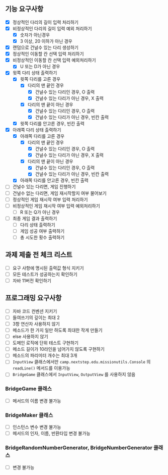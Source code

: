 ## 기능 요구사항

- [x] 정상적인 다리의 길이 입력 처리하기
- [x] 비정상적인 다리의 길이 입력 예외 처리하기
    - [x] 숫자가 아닌경우
    - [x] 3 이상, 20 이하가 아닌 경우
- [x] 랜덤으로 건널수 있는 다리 생성하기
- [x] 정상적인 이동할 칸 선택 입력 처리하기
- [x] 비정상적인 이동할 칸 선택 입력 예외처리하기
    - [x] U 또는 D가 아닌 경우
- [x] 윗쪽 다리 상태 출력하기
    - [x] 윗쪽 다리를 고른 경우
        - [x] 다리의 맨 끝인 경우
            - [x] 건널수 있는 다리인 경우, O 출력
            - [x] 건널수 있는 다리가 아닌 경우, X 출력
        - [x] 다리의 맨 끝이 아닌 경우
            - [x] 건널수 있는 다리인 경우, O 츨력
            - [x] 건널수 있는 다리가 아닌 경우, 빈칸 출력
    - [x] 윗쪽 다리를 안고른 경우, 빈칸 출력
- [x] 아래쪽 다리 상태 출력하기
    - [x] 아래쪽 다리를 고른 경우
        - [x] 다리의 맨 끝인 경우
            - [x] 건널수 있는 다리인 경우, O 출력
            - [x] 건널수 있는 다리가 아닌 경우, X 출력
        - [x] 다리의 맨 끝이 아닌 경우
            - [x] 건널수 있는 다리인 경우, O 츨력
            - [x] 건널수 있는 다리가 아닌 경우, 빈칸 출력
    - [x] 아래쪽 다리를 안고른 경우, 빈칸 출력
- [ ] 건널수 있는 다리면, 게임 진행하기
- [ ] 건널수 없는 다리면, 게임 재시작할지 여부 물어보기
- [ ] 정상적인 게임 재시작 여부 입력 처리하기
- [ ] 비정상적인 게임 재시작 여부 입력 예외처리하기
    - [ ] R 또는 Q가 아닌 경우
- [ ] 최종 게임 결과 출력하기
    - [ ] 다리 상태 출력하기
    - [ ] 게임 성공 여부 출력하기
    - [ ] 총 시도한 횟수 출력하기

## 과제 제출 전 체크 리스트

- [ ] 요구 사항에 명시된 출력값 형식 지키기
- [ ] 모든 테스트가 성공하는지 확인하기
- [ ] 자바 11버전 확인하기

## 프로그래밍 요구사항

- [ ] 자바 코드 컨벤션 지키기
- [ ] 들여쓰기의 깊이는 최대 2
- [ ] 3항 연산자 사용하지 않기
- [ ] 메소드가 한 가지 일만 하도록 최대한 작게 만들기
- [ ] else 사용하지 않기
- [ ] 도메인 로직에 단위 테스트 구현하기
- [ ] 메소드 길이가 10라인을 넘어가지 않도록 구현하기
- [ ] 메소드의 파리미터 개수는 최대 3개
- [ ] `InputView` 클래스에서만 `camp.nextstep.edu.missionutils.Console` 의 `readLine()` 메서드를 이용가능
- [ ] `BridgeGame` 클래스에서 `InputView`, `OutputView` 를 사용하지 않음

### BridgeGame 클래스

- [ ] 메서드의 이름 변경 불가능

### BridgeMaker 클래스

- [ ] 인스턴스 변수 변경 불가능
- [ ] 메서드의 인자, 이름, 반환타입 변경 불가능

### BridgeRandomNumberGenerator, BridgeNumberGenerator 클래스

- [ ] 변경 불가능
